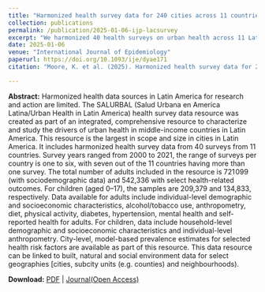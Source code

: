 ```yaml
---
title: "Harmonized health survey data for 240 cities across 11 countries in Latin America: the SALURBAL project"
collection: publications
permalink: /publication/2025-01-06-ijp-lacsurvey
excerpt: "We harmonized 40 health surveys on urban health across 11 Latin American countries and provided recommendations for good practices."
date: 2025-01-06
venue: "International Journal of Epidemiology"
paperurl: https://doi.org/10.1093/ije/dyae171
citation: "Moore, K. et al. (2025). Harmonized health survey data for 240 cities across 11 countries in Latin America: the SALURBAL project. <i>International Journal of Epidemiology, 54</i>(1), dyae171."

---
```


**Abstract:**
Harmonized health data sources in Latin America for research and action are limited. The SALURBAL (Salud Urbana en America Latina/Urban Health in Latin America) health survey data resource was created as part of an integrated, comprehensive resource to characterize and study the drivers of urban health in middle-income countries in Latin America. This resource is the largest in scope and size in cities in Latin America. It includes harmonized health survey data from 40 surveys from 11 countries. Survey years ranged from 2000 to 2021, the range of surveys per country is one to six, with seven out of the 11 countries having more than one survey. The total number of adults included in the resource is 721 099 (with sociodemographic data) and 542,336 with select health-related outcomes. For children (aged 0–17), the samples are 209,379 and 134,833, respectively. Data available for adults include individual-level demographic and socioeconomic characteristics, alcohol/tobacco use, anthropometry, diet, physical activity, diabetes, hypertension, mental health and self-reported health for adults. For children, data include household-level demographic and socioeconomic characteristics and individual-level anthropometry. City-level, model-based prevalence estimates for selected health risk factors are available as part of this resource. This data resource can be linked to built, natural and social environment data for select geographies [cities, subcity units (e.g. counties) and neighbourhoods).

**Download:** [PDF](https://xizewang.github.io/files/2025-01-06-ijp-lacsurvey.pdf) \| [Journal(Open Access)](https://doi.org/10.1093/ije/dyae171)
